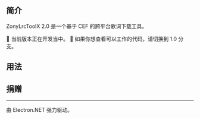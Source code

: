## 简介
ZonyLrcToolX 2.0 是一个基于 CEF 的跨平台歌词下载工具。

🚧 当前版本正在开发当中。
🚧 如果你想查看可以工作的代码，请切换到 1.0 分支。
## 用法

## 捐赠

---
由 Electron.NET 强力驱动。
